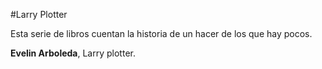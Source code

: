 #Larry Plotter

Esta serie de libros cuentan la historia de un hacer de los que hay pocos.

**Evelin Arboleda**, Larry plotter.
